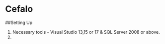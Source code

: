 # Cefalo

##Setting Up
1. Necessary tools - Visual Studio 13,15 or 17 & SQL Server 2008 or above.
2. 

